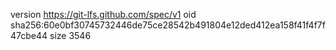 version https://git-lfs.github.com/spec/v1
oid sha256:60e0bf30745732446de75ce28542b491804e12ded412ea158f41f4f7f47cbe44
size 3546
